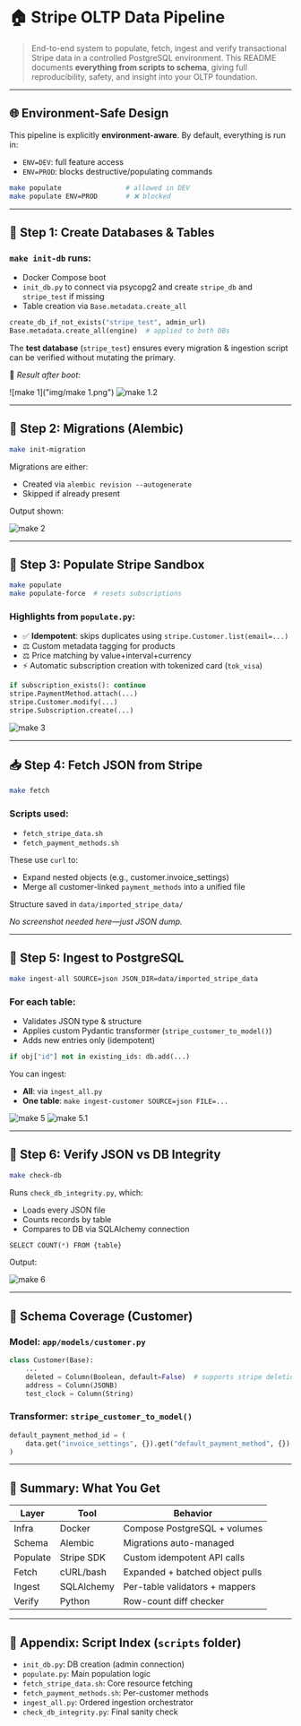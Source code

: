 # 🏠 Stripe OLTP Data Pipeline

> End-to-end system to populate, fetch, ingest and verify transactional Stripe data in a controlled PostgreSQL environment. This README documents **everything from scripts to schema**, giving full reproducibility, safety, and insight into your OLTP foundation.

---

## 🌐 Environment-Safe Design

This pipeline is explicitly **environment-aware**. By default, everything is run in:

* `ENV=DEV`: full feature access
* `ENV=PROD`: blocks destructive/populating commands

```bash
make populate                # allowed in DEV
make populate ENV=PROD       # ❌ blocked
```

---

## 📂 Step 1: Create Databases & Tables

### `make init-db` runs:

* Docker Compose boot
* `init_db.py` to connect via psycopg2 and create `stripe_db` and `stripe_test` if missing
* Table creation via `Base.metadata.create_all`

```python
create_db_if_not_exists("stripe_test", admin_url)
Base.metadata.create_all(engine)  # applied to both DBs
```

The **test database** (`stripe_test`) ensures every migration & ingestion script can be verified without mutating the primary.

📸 *Result after boot:*

![make 1]("img/make 1.png")
![make 1.2](attachment\:file-LmPAdmshjtTcihp2K8q2rX)

---

## 🔖 Step 2: Migrations (Alembic)

```bash
make init-migration
```

Migrations are either:

* Created via `alembic revision --autogenerate`
* Skipped if already present

Output shown:

![make 2](attachment\:file-KEHfhs9rp46GkTn8ajZ8FB)

---

## 🚀 Step 3: Populate Stripe Sandbox

```bash
make populate
make populate-force  # resets subscriptions
```

### Highlights from `populate.py`:

* ✅ **Idempotent**: skips duplicates using `stripe.Customer.list(email=...)`
* ⚖️ Custom metadata tagging for products
* ⚖️ Price matching by value+interval+currency
* ⚡ Automatic subscription creation with tokenized card (`tok_visa`)

```python
if subscription_exists(): continue
stripe.PaymentMethod.attach(...)
stripe.Customer.modify(...)
stripe.Subscription.create(...)
```

![make 3](attachment\:file-G7fbzfoDxLgwa1PAjm3rMy)

---

## 📥 Step 4: Fetch JSON from Stripe

```bash
make fetch
```

### Scripts used:

* `fetch_stripe_data.sh`
* `fetch_payment_methods.sh`

These use `curl` to:

* Expand nested objects (e.g., customer.invoice\_settings)
* Merge all customer-linked `payment_methods` into a unified file

Structure saved in `data/imported_stripe_data/`

*No screenshot needed here—just JSON dump.*

---

## 🧰 Step 5: Ingest to PostgreSQL

```bash
make ingest-all SOURCE=json JSON_DIR=data/imported_stripe_data
```

### For each table:

* Validates JSON type & structure
* Applies custom Pydantic transformer (`stripe_customer_to_model()`)
* Adds new entries only (idempotent)

```python
if obj["id"] not in existing_ids: db.add(...)
```

You can ingest:

* **All**: via `ingest_all.py`
* **One table**: `make ingest-customer SOURCE=json FILE=...`

![make 5](attachment\:file-2WkGX27JqadcB2LUdq5Xag)
![make 5.1](attachment\:file-LKRrRnGATJKbKmowrkCNHp)

---

## 🔎 Step 6: Verify JSON vs DB Integrity

```bash
make check-db
```

Runs `check_db_integrity.py`, which:

* Loads every JSON file
* Counts records by table
* Compares to DB via SQLAlchemy connection

```python
SELECT COUNT(*) FROM {table}
```

Output:

![make 6](attachment\:file-Dt5kCuxEaPbVxeWshcFsr3)

---

## 🧪 Schema Coverage (Customer)

### Model: `app/models/customer.py`

```python
class Customer(Base):
    ...
    deleted = Column(Boolean, default=False)  # supports stripe deletion
    address = Column(JSONB)
    test_clock = Column(String)
```

### Transformer: `stripe_customer_to_model()`

```python
default_payment_method_id = (
    data.get("invoice_settings", {}).get("default_payment_method", {}).get("id")
)
```

---

## 🎯 Summary: What You Get

| Layer    | Tool       | Behavior                        |
| -------- | ---------- | ------------------------------- |
| Infra    | Docker     | Compose PostgreSQL + volumes    |
| Schema   | Alembic    | Migrations auto-managed         |
| Populate | Stripe SDK | Custom idempotent API calls     |
| Fetch    | cURL/bash  | Expanded + batched object pulls |
| Ingest   | SQLAlchemy | Per-table validators + mappers  |
| Verify   | Python     | Row-count diff checker          |

---

## 💼 Appendix: Script Index (`scripts` folder)

* `init_db.py`: DB creation (admin connection)
* `populate.py`: Main population logic
* `fetch_stripe_data.sh`: Core resource fetching
* `fetch_payment_methods.sh`: Per-customer methods
* `ingest_all.py`: Ordered ingestion orchestrator
* `check_db_integrity.py`: Final sanity check